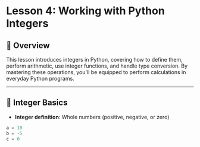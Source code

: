 # Lesson 4: Working with Python Integers

## 📌 Overview
This lesson introduces integers in Python, covering how to define them, perform arithmetic, use integer functions, and handle type conversion. By mastering these operations, you'll be equipped to perform calculations in everyday Python programs.

---

## 🔢 Integer Basics

- **Integer definition**: Whole numbers (positive, negative, or zero)
```python
a = 10
b = -5
c = 0
